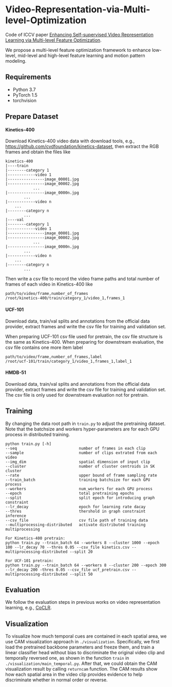 # Video-Representation-via-Multi-level-Optimization

Code of ICCV paper [Enhancing Self-supervised Video Representation Learning via Multi-level Feature Optimization](https://arxiv.org/abs/2108.02183). 

We propose a multi-level feature optimization framework to enhance low-level, mid-level and high-level feature learning and motion pattern modeling. 

## Requirements

- Python 3.7
- PyTorch 1.5
- torchvision

## Prepare Dataset

#### Kinetics-400

Download Kinetics-400 video data with download tools, e.g., https://github.com/cvdfoundation/kinetics-dataset, then extract the RGB frames and obtain the files like

```
kinetics-400
|----train
|--------category 1
|------------video 1
|----------------image_00001.jpg
|----------------image_00002.jpg
    		...
|----------------image_0000n.jpg
    	...
|------------video n
    ...
|--------category n
    	...
|----val
|--------category 1
|------------video 1
|----------------image_00001.jpg
|----------------image_00002.jpg
    		...
|----------------image_0000n.jpg
    	...
|------------video n
    ...
|--------category n
    	...
```

Then write a csv file to record the video frame paths and total number of frames of each video in Kinetics-400 like

```
path/to/video/frame,number_of_frames
/root/kinetics-400/train/category_1/video_1,frames_1
```

#### UCF-101

Download data, train/val splits and annotations from the official data provider, extract frames and write the csv file for training and validation set.

When preparing UCF-101 csv file used for pretrain, the csv file structure is the same as Kinetics-400. When preparing for downstream evaluation, the csv file contains one more item label

```
path/to/video/frame,number_of_frames,label
/root/ucf-101/train/category_1/video_1,frames_1,label_1
```

#### HMDB-51

Download data, train/val splits and annotations from the official data provider, extract frames and write the csv file for training and validation set. The csv file is only used for downstream evaluation not for pretrain.

## Training

By changing the data root path in `train.py` to adjust the pretraining dataset. Note that the batchsize and workers hyper-parameters are for each GPU process in distributed training.

```
python train.py [-h]
--seq                           number of frames in each clip
--sample                        number of clips extrated from each video
--img_dim                       spatial dimension of input clip
--cluster                       number of cluster centroids in SK cluster
--rate                          upper bound of frame sampling rate
--train_batch                   training batchsize for each GPU process
--workers                       num_workers for each GPU process
--epoch                         total pretraining epochs
--split                         split epoch for introducing graph constraint
--lr_decay                      epoch for learning rate dacay
--thres                         thershold in graph constraint inference
--csv_file                      csv file path of training data
--multiprocessing-distributed   activate distributed training multiprocessing

For Kinetics-400 pretrain:
python train.py --train_batch 64 --workers 8 --cluster 1000 --epoch 100 --lr_decay 70 --thres 0.05 --csv_file kinetics.csv --multiprocessing-distributed --split 20

For UCF-101 pretrain:
python train.py --train_batch 64 --workers 8 --cluster 200 --epoch 300 --lr_decay 200 -thres 0.05 --csv_file ucf_pretrain.csv --multiprocessing-distributed --split 50
```

## Evaluation

We follow the evaluation steps in previous works on video representation learning, e.g., [CoCLR](https://github.com/TengdaHan/CoCLR).

## Visualization

To visualize how much temporal cues are contained in each spatial area, we use CAM visualization approach in `./visualization`.  Specifically, we first load the pretrained backbone parameters and freeze them, and train a linear classifier head without bias to discriminate the original video clip and temporally reversed one, as shown in the function `train` in `./visualization/main_temporal.py`. After that, we could obtain the CAM visualization result by calling `returncam` function. The CAM results show how each spatial area in the video clip provides evidence to help discriminate whether in normal order or reverse.